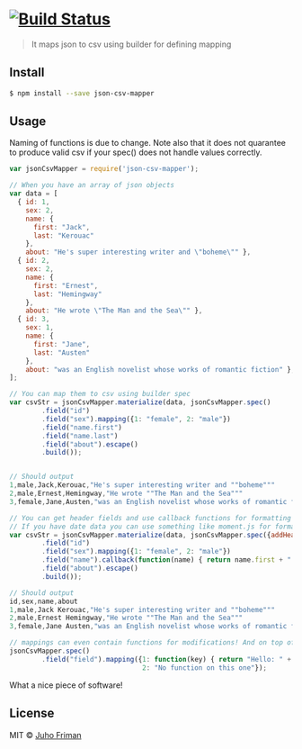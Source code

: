 # [![Build Status](https://travis-ci.org/juhofriman/json-to-csv-mapper.svg?branch=master)](https://travis-ci.org/juhofriman/json-to-csv-mapper)

> It maps json to csv using builder for defining mapping


## Install

```sh
$ npm install --save json-csv-mapper
```


## Usage

Naming of functions is due to change. Note also that it does not quarantee to produce valid csv if your spec() does not handle values correctly.

```js
var jsonCsvMapper = require('json-csv-mapper');

// When you have an array of json objects
var data = [
  { id: 1,
    sex: 2,
    name: {
      first: "Jack",
      last: "Kerouac"
    },
    about: "He's super interesting writer and \"boheme\"" },
  { id: 2,
    sex: 2,
    name: {
      first: "Ernest",
      last: "Hemingway"
    },
    about: "He wrote \"The Man and the Sea\"" },
  { id: 3,
    sex: 1,
    name: {
      first: "Jane",
      last: "Austen"
    },
    about: "was an English novelist whose works of romantic fiction" },
];

// You can map them to csv using builder spec
var csvStr = jsonCsvMapper.materialize(data, jsonCsvMapper.spec()
        .field("id")
        .field("sex").mapping({1: "female", 2: "male"})
        .field("name.first")
        .field("name.last")
        .field("about").escape()
        .build());


// Should output
1,male,Jack,Kerouac,"He's super interesting writer and ""boheme"""
2,male,Ernest,Hemingway,"He wrote ""The Man and the Sea"""
3,female,Jane,Austen,"was an English novelist whose works of romantic fiction"

// You can get header fields and use callback functions for formatting values (even nested values like in this case)
// If you have date data you can use something like moment.js for formatting on those callbacks
var csvStr = jsonCsvMapper.materialize(data, jsonCsvMapper.spec({addHeader: true})
        .field("id")
        .field("sex").mapping({1: "female", 2: "male"})
        .field("name").callback(function(name) { return name.first + " " + name.last; })
        .field("about").escape()
        .build());

// Should output
id,sex,name,about
1,male,Jack Kerouac,"He's super interesting writer and ""boheme"""
2,male,Ernest Hemingway,"He wrote ""The Man and the Sea"""
3,female,Jane Austen,"was an English novelist whose works of romantic fiction"

// mappings can even contain functions for modifications! And on top of that it can contain both at the same time!
jsonCsvMapper.spec()
        .field("field").mapping({1: function(key) { return "Hello: " + key }
                                 2: "No function on this one"});


```
What a nice piece of software!


## License

MIT © [Juho Friman]()


[npm-image]: https://badge.fury.io/js/json-csv-mapper.svg
[npm-url]: https://npmjs.org/package/json-csv-mapper
[travis-image]: https://travis-ci.org/juhofriman/json-csv-mapper.svg?branch=master
[travis-url]: https://travis-ci.org/juhofriman/json-csv-mapper
[daviddm-image]: https://david-dm.org/juhofriman/json-csv-mapper.svg?theme=shields.io
[daviddm-url]: https://david-dm.org/juhofriman/json-csv-mapper
